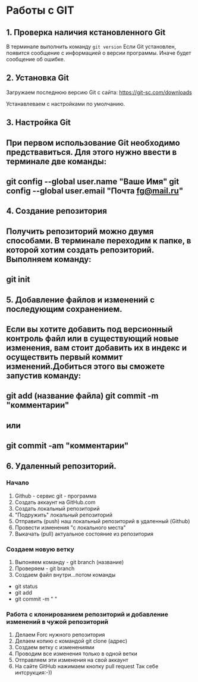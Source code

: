 # Работы с GIT
## 1. Проверка наличия кстановленного Git
В терминале выполнить команду `git version`
Если Git установлен, появится сообщение с информацией о версии программы. Иначе будет сообщение об ошибке.

## 2. Установка Git
Загружаем последнюю версию Git с сайта:
https://git-sc.com/downloads

Устанавлеваем с настройками по умолчанию.

## 3. Настройка Git
При первом использование Git необходимо предствавиться. Для этого нужно ввести в терминале две команды:
---
git config --global user.name "Ваше Имя"
git config --global user.email "Почта fg@mail.ru"
---

## 4. Создание репозитория
Получить репозиторий можно двумя способами.
В терминале переходим к папке, в которой хотим создать репозиторий. Выполняем команду:
---
git init
---

## 5. Добавление файлов и изменений с последующим сохранением.
Если вы хотите добавить под версионный контроль файл или в существующий новые изменения, вам стоит добавить их в индекс и осуществить первый коммит изменений.Добиться этого вы сможете запустив команду:
---
git add (название файла)
git commit -m "комментарии"
---
или
---
git commit -am "комментарии"
---

## 6. Удаленный репозиторий.
### Начало 

  1. Github - сервис 
    git    - программа
  2. Создать аккаунт на GitHub.com
  3. Создать локальный репозиторий
  4. "Подружить" локальный репозиторий
  5. Отправить (push) наш локальный репозиторий в удаленный (Github)
  6. Провести изменения "с локального места"
  7. Выкачать (pull) актуальное состояние из репозитория

### Создаем новую ветку
  1. Выпоняем команду - git branch (название)
  2. Проверяем        - git branch
  3. Создаем файл внутри...потом команды
  - git status
  - git add
  - git commit -m " "

### Работа с клонированием репозиторий и добавление изменений в чужой репозиторий
  1. Делаем Forc нужного репозитория
  2. Делаем копию с командой git clone (адрес)
  3. Создаем ветку с изменениями
  4. Проводим все изменения только в одной ветки
  5. Отправляем эти изменения на свой аккаунт
  6. На сайте GitHub нажимаем кнопку pull request
  Так себе интсрукция:-))






